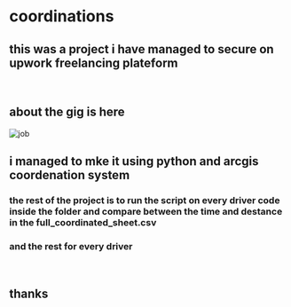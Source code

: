 # coordinations

## this was a project i have managed to secure on upwork freelancing plateform

<br>

## about the gig is here

![job](https://user-images.githubusercontent.com/33465920/163485776-e6e09aa1-f3d8-4053-ac8a-93b89f327c63.JPG)

## i managed to mke it using python and arcgis coordenation system

### the rest of the project is to run the script on every driver code inside the folder and compare between the time and destance in the full_coordinated_sheet.csv
### and the rest for every driver

<br>

## thanks
